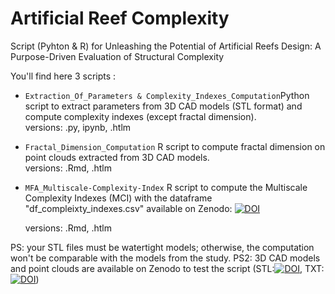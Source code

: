 # Artificial Reef Complexity
Script (Pyhton &amp; R) for Unleashing the Potential of Artificial Reefs Design:  A Purpose-Driven Evaluation of Structural Complexity

You'll find here 3 scripts :
* `Extraction_Of_Parameters & Complexity_Indexes_Computation`Python script to extract parameters from 3D CAD models (STL format) and compute complexity indexes (except fractal dimension).  
  versions: .py, ipynb, .htlm
* `Fractal_Dimension_Computation` R script to compute fractal dimension on point clouds extracted from 3D CAD models.  
  versions: .Rmd, .htlm
* `MFA_Multiscale-Complexity-Index` R script to compute the Multiscale Complexity Indexes (MCI) with the dataframe "df_compleixty_indexes.csv" available on Zenodo: [![DOI](https://zenodo.org/badge/DOI/10.5281/zenodo.8055070.svg)](https://doi.org/10.5281/zenodo.8055070)
  
  versions: .Rmd, .htlm

PS: your STL files must be watertight models; otherwise, the computation won't be comparable with the models from the study.
PS2: 3D CAD models and point clouds are available on Zenodo to test the script (STL:[![DOI](https://zenodo.org/badge/DOI/10.5281/zenodo.8048071.svg)](https://doi.org/10.5281/zenodo.8048071), TXT:[![DOI](https://zenodo.org/badge/DOI/10.5281/zenodo.8048122.svg)](https://doi.org/10.5281/zenodo.8048122))
